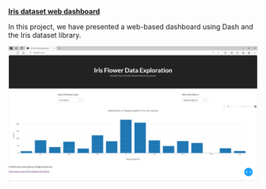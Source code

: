 **<u>Iris dataset web dashboard</u>**

In this project, we have presented a web-based dashboard using Dash and the Iris dataset library.

![alt text](Dashboard_image.PNG)